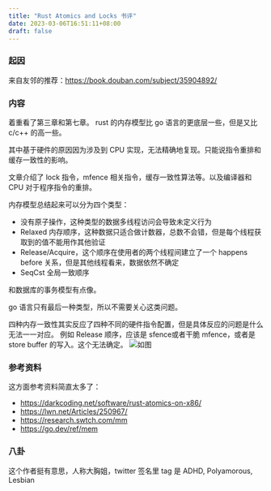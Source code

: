 ```yaml
---
title: "Rust Atomics and Locks 书评"
date: 2023-03-06T16:51:11+08:00
draft: false
---
```


### 起因
来自友邻的推荐：https://book.douban.com/subject/35904892/

### 内容
着重看了第三章和第七章。 rust 的内存模型比 go 语言的更底层一些，但是又比 c/c++ 的高一些。

其中基于硬件的原因因为涉及到 CPU 实现，无法精确地复现。只能说指令重排和缓存一致性的影响。

文章介绍了 lock 指令，mfence 相关指令，缓存一致性算法等。以及编译器和 CPU 对于程序指令的重排。

内存模型总结起来可以分为四个类型：
- 没有原子操作，这种类型的数据多线程访问会导致未定义行为
- Relaxed 内存顺序，这种数据只适合做计数器，总数不会错，但是每个线程获取到的值不能用作其他验证
- Release/Acquire，这个顺序在使用者的两个线程间建立了一个 happens before 关系，但是其他线程看来，数据依然不确定
- SeqCst 全局一致顺序

和数据库的事务模型有点像。

go 语言只有最后一种类型，所以不需要关心这类问题。

四种内存一致性其实反应了四种不同的硬件指令配置，但是具体反应的问题是什么无法一一对应。
例如 Release 顺序，应该是 sfence或者干脆 mfence，或者是 store buffer 的写入。这个无法确定。
![如图](https://dev.ug/static.blog.dilfish.icu/mem.order.jpg)

### 参考资料
这方面参考资料简直太多了：
- https://darkcoding.net/software/rust-atomics-on-x86/
- https://lwn.net/Articles/250967/
- https://research.swtch.com/mm
- https://go.dev/ref/mem

### 八卦
这个作者挺有意思，人称大胸姐，twitter 签名里 tag 是 ADHD, Polyamorous, Lesbian
